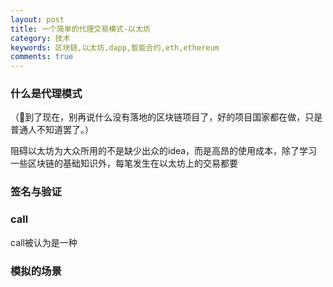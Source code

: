 ```yaml
---
layout: post
title: 一个简单的代理交易模式-以太坊
category: 技术
keywords: 区块链,以太坊,dapp,智能合约,eth,ethereum
comments: true
---
```


### 什么是代理模式
（到了现在，别再说什么没有落地的区块链项目了，好的项目国家都在做，只是普通人不知道罢了。）

阻碍以太坊为大众所用的不是缺少出众的idea，而是高昂的使用成本，除了学习一些区块链的基础知识外，每笔发生在以太坊上的交易都要

### 签名与验证


### call
call被认为是一种

### 模拟的场景




